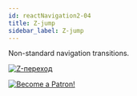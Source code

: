 ```yaml
---
id: reactNavigation2-04
title: Z-jump
sidebar_label: Z-jump
---
```


Non-standard navigation transitions.

[![Z-переход](/img/rn2/04.gif)](https://youtu.be/pvbtcorKX3U)

[![Become a Patron!](/img/logo/patreon.jpg)](https://www.patreon.com/bePatron?u=31769291)
